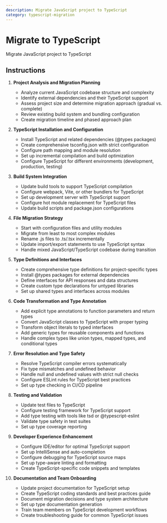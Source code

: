 ```yaml
---
description: Migrate JavaScript project to TypeScript
category: typescript-migration
---
```


# Migrate to TypeScript

Migrate JavaScript project to TypeScript

## Instructions

1. **Project Analysis and Migration Planning**
   - Analyze current JavaScript codebase structure and complexity
   - Identify external dependencies and their TypeScript support
   - Assess project size and determine migration approach (gradual vs. complete)
   - Review existing build system and bundling configuration
   - Create migration timeline and phased approach plan

2. **TypeScript Installation and Configuration**
   - Install TypeScript and related dependencies (@types packages)
   - Create comprehensive tsconfig.json with strict configuration
   - Configure path mapping and module resolution
   - Set up incremental compilation and build optimization
   - Configure TypeScript for different environments (development, production, testing)

3. **Build System Integration**
   - Update build tools to support TypeScript compilation
   - Configure webpack, Vite, or other bundlers for TypeScript
   - Set up development server with TypeScript support
   - Configure hot module replacement for TypeScript files
   - Update build scripts and package.json configurations

4. **File Migration Strategy**
   - Start with configuration files and utility modules
   - Migrate from least to most complex modules
   - Rename .js files to .ts/.tsx incrementally
   - Update import/export statements to use TypeScript syntax
   - Handle mixed JavaScript/TypeScript codebase during transition

5. **Type Definitions and Interfaces**
   - Create comprehensive type definitions for project-specific types
   - Install @types packages for external dependencies
   - Define interfaces for API responses and data structures
   - Create custom type declarations for untyped libraries
   - Set up shared types and interfaces across modules

6. **Code Transformation and Type Annotation**
   - Add explicit type annotations to function parameters and return types
   - Convert JavaScript classes to TypeScript with proper typing
   - Transform object literals to typed interfaces
   - Add generic types for reusable components and functions
   - Handle complex types like union types, mapped types, and conditional types

7. **Error Resolution and Type Safety**
   - Resolve TypeScript compiler errors systematically
   - Fix type mismatches and undefined behavior
   - Handle null and undefined values with strict null checks
   - Configure ESLint rules for TypeScript best practices
   - Set up type checking in CI/CD pipeline

8. **Testing and Validation**
   - Update test files to TypeScript
   - Configure testing framework for TypeScript support
   - Add type testing with tools like tsd or @typescript-eslint
   - Validate type safety in test suites
   - Set up type coverage reporting

9. **Developer Experience Enhancement**
   - Configure IDE/editor for optimal TypeScript support
   - Set up IntelliSense and auto-completion
   - Configure debugging for TypeScript source maps
   - Set up type-aware linting and formatting
   - Create TypeScript-specific code snippets and templates

10. **Documentation and Team Onboarding**
    - Update project documentation for TypeScript setup
    - Create TypeScript coding standards and best practices guide
    - Document migration decisions and type system architecture
    - Set up type documentation generation
    - Train team members on TypeScript development workflows
    - Create troubleshooting guide for common TypeScript issues
